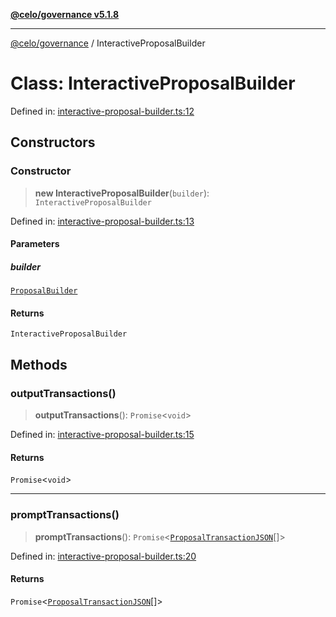 [**@celo/governance v5.1.8**](../README.md)

***

[@celo/governance](../README.md) / InteractiveProposalBuilder

# Class: InteractiveProposalBuilder

Defined in: [interactive-proposal-builder.ts:12](https://github.com/celo-org/developer-tooling/blob/master/packages/sdk/governance/src/interactive-proposal-builder.ts#L12)

## Constructors

### Constructor

> **new InteractiveProposalBuilder**(`builder`): `InteractiveProposalBuilder`

Defined in: [interactive-proposal-builder.ts:13](https://github.com/celo-org/developer-tooling/blob/master/packages/sdk/governance/src/interactive-proposal-builder.ts#L13)

#### Parameters

##### builder

[`ProposalBuilder`](ProposalBuilder.md)

#### Returns

`InteractiveProposalBuilder`

## Methods

### outputTransactions()

> **outputTransactions**(): `Promise`\<`void`\>

Defined in: [interactive-proposal-builder.ts:15](https://github.com/celo-org/developer-tooling/blob/master/packages/sdk/governance/src/interactive-proposal-builder.ts#L15)

#### Returns

`Promise`\<`void`\>

***

### promptTransactions()

> **promptTransactions**(): `Promise`\<[`ProposalTransactionJSON`](../interfaces/ProposalTransactionJSON.md)[]\>

Defined in: [interactive-proposal-builder.ts:20](https://github.com/celo-org/developer-tooling/blob/master/packages/sdk/governance/src/interactive-proposal-builder.ts#L20)

#### Returns

`Promise`\<[`ProposalTransactionJSON`](../interfaces/ProposalTransactionJSON.md)[]\>
